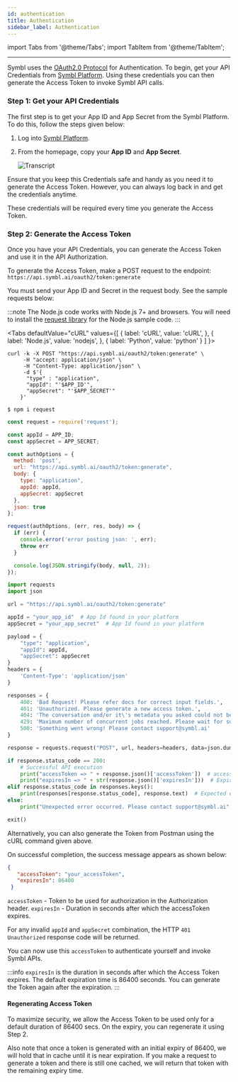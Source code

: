 ```yaml
---
id: authentication
title: Authentication
sidebar_label: Authentication
---
```


import Tabs from '@theme/Tabs';
import TabItem from '@theme/TabItem';


---
Symbl uses the [OAuth2.0 Protocol](https://datatracker.ietf.org/doc/html/rfc6749) for Authentication. 
To begin, get your API Credentials from [Symbl Platform](https://platform.symbl.ai/). Using these credentials you can then generate the Access Token to invoke Symbl API calls. 

### Step 1: Get your API Credentials

The first step is to get your App ID and App Secret from the Symbl Platform. To do this, follow the steps given below:

1. Log into [Symbl Platform](https://platform.symbl.ai/).
2. From the homepage, copy your **App ID** and **App Secret**.

     ![Transcript](/img/app-secret-app-id-1.png)

Ensure that you keep this Credentials safe and handy as you need it to generate the Access Token. However, you can always log back in and get the credentials anytime. 

These credentials will be required every time you generate the Access Token. 

### Step 2: Generate the Access Token

Once you have your API Credentials, you can generate the Access Token and use it in the API Authorization. 

To generate the Access Token, make a POST request to the endpoint:
`https://api.symbl.ai/oauth2/token:generate`

You must send your App ID and Secret in the request body. See the sample requests below:

:::note
The Node.js code works with Node.js 7+ and browsers. You will need to install the [request library](https://www.npmjs.com/package/request) for the Node.js sample code.
:::

<Tabs
  defaultValue="cURL"
  values={[
    { label: 'cURL', value: 'cURL', },
    { label: 'Node.js', value: 'nodejs', },
    { label: 'Python', value: 'python' }
  ]
}>
<TabItem value="cURL">

```shell
curl -k -X POST "https://api.symbl.ai/oauth2/token:generate" \
     -H "accept: application/json" \
     -H "Content-Type: application/json" \
     -d $'{
      "type" : "application",
      "appId": "'$APP_ID'",
      "appSecret": "'$APP_SECRET'"
    }'
```
</TabItem>

<TabItem value="nodejs">

`$ npm i request`

```js
const request = require('request');

const appId = APP_ID;
const appSecret = APP_SECRET;

const authOptions = {
  method: 'post',
  url: "https://api.symbl.ai/oauth2/token:generate",
  body: {
    type: "application",
    appId: appId,
    appSecret: appSecret
  },
  json: true
};

request(authOptions, (err, res, body) => {
  if (err) {
    console.error('error posting json: ', err);
    throw err
  }

  console.log(JSON.stringify(body, null, 2));
});
```

</TabItem>
<TabItem value="python">

```python
import requests
import json

url = "https://api.symbl.ai/oauth2/token:generate"

appId = "your_app_id"  # App Id found in your platform
appSecret = "your_app_secret"  # App Id found in your platform

payload = {
    "type": "application",
    "appId": appId,
    "appSecret": appSecret
}
headers = {
    'Content-Type': 'application/json'
}

responses = {
    400: 'Bad Request! Please refer docs for correct input fields.',
    401: 'Unauthorized. Please generate a new access token.',
    404: 'The conversation and/or it\'s metadata you asked could not be found, please check the input provided',
    429: 'Maximum number of concurrent jobs reached. Please wait for some requests to complete.',
    500: 'Something went wrong! Please contact support@symbl.ai'
}

response = requests.request("POST", url, headers=headers, data=json.dumps(payload))

if response.status_code == 200:
    # Successful API execution
    print("accessToken => " + response.json()['accessToken'])  # accessToken of the user
    print("expiresIn => " + str(response.json()['expiresIn']))  # Expiry time in accessToken
elif response.status_code in responses.keys():
    print(responses[response.status_code], response.text)  # Expected error occurred
else:
    print("Unexpected error occurred. Please contact support@symbl.ai" + ", Debug Message => " + str(response.text))

exit()
```

</TabItem>
</Tabs>


Alternatively, you can also generate the Token from Postman using the cURL command given above. 

On successful completion, the success message appears as shown below:

```json
{
   "accessToken": "your_accessToken",
   "expiresIn": 86400
 }
```


`accessToken` - Token to be used for authorization in the Authorization header.
`expiresIn` - Duration in seconds after which the accessToken expires. 

For any invalid `appId` and `appSecret` combination, the HTTP `401 Unauthorized` response code will be returned.

You can now use this `accessToken` to authenticate yourself and invoke Symbl APIs. 

:::info
`expiresIn` is the duration in seconds after which the Access Token expires. The default expiration time is 86400 seconds. You can generate the Token again after the expiration. 
:::


#### Regenerating Access Token

To maximize security, we allow the Access Token to be used only for a default duration of 86400 secs. On the expiry, you can regenerate it using Step 2. 

Also note that once a token is generated with an initial expiry of 86400, we will hold that in cache until it is near expiration. If you make a request to generate a token and there is still one cached, we will return that token with the remaining expiry time. 
